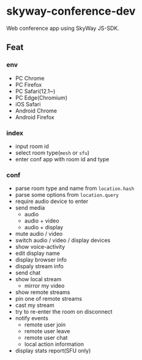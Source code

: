# skyway-conference-dev

Web conference app using SkyWay JS-SDK.

## Feat

### env

- PC Chrome
- PC Firefox
- PC Safari(12.1~)
- PC Edge(Chromium)
- iOS Safari
- Android Chrome
- Android Firefox

### index

- input room id
- select room type(`mesh` or `sfu`)
- enter conf app with room id and type

### conf

- parse room type and name from `location.hash`
- parse some options from `location.query`
- require audio device to enter
- send media
  - audio
  - audio + video
  - audio + display
- mute audio / video
- switch audio / video / display devices
- show voice-activity
- edit display name
- display browser info
- dispaly stream info
- send chat
- show local stream
  - mirror my video
- show remote streams
- pin one of remote streams
- cast my stream
- try to re-enter the room on disconnect
- notify events
  - remote user join
  - remote user leave
  - remote user chat
  - local action information
- display stats report(SFU only)
